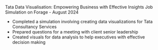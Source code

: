 Tata Data Visualisation: Empowering Business with Effective Insights Job
Simulation on Forage - August 2024


 * Completed a simulation involving creating data visualizations for Tata
   Consultancy Services
 * Prepared questions for a meeting with client senior leadership
 * Created visuals for data analysis to help executives with effective decision
   making
    
